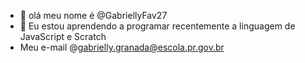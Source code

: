 - 👋 olá meu nome é @GabriellyFav27
- 🌱 Eu estou aprendendo a programar recentemente a linguagem de JavaScript e Scratch 
- Meu e-mail @gabrielly.granada@escola.pr.gov.br 


<!---
GabriellyFav27/GabriellyFav27 is a ✨ special ✨ repository because its `README.md` (this file) appears on your GitHub profile.
You can click the Preview link to take a look at your changes.
--->
